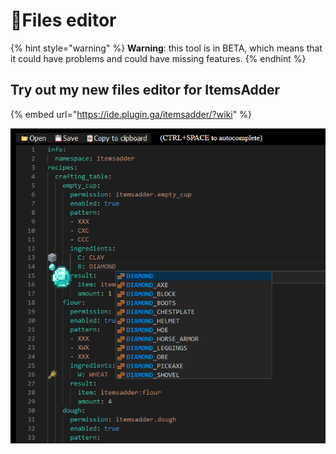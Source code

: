 # 📄Files editor

{% hint style="warning" %}
**Warning**: this tool is in BETA, which means that it could have problems and could have missing features.
{% endhint %}

## Try out my new files editor for ItemsAdder

{% embed url="https://ide.plugin.ga/itemsadder/?wiki" %}

![](.gitbook/assets/image%20%2814%29.png)

